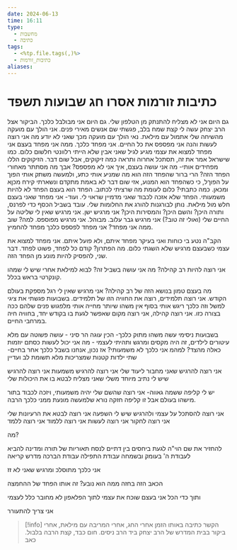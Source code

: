 ```yaml
---
date: 2024-06-13
time: 16:11
type:
  - מחשבות
  - כתיבה
tags:
  - <%tp.file.tags(,)%>
  - כתיבות_זורמות
aliases:
---
```


# כתיבות זורמות אסרו חג שבועות תשפד

גם היום אני לא מצליח להתנתק מן הטלפון שלי. גם היום אני מבולבל כלכך.
הביקור אצל הרב יצחק עשה לי קצת שמח בלב, פגשתי שם אנשים מאירי פנים.
אני הולך עם מועקה מהשיחה שלי אתמול עם מילאת.
נאי הולך עם מועקה מכך שאני לא יודע מה אני רוצה לעשות והנה אני מפספס את כל החיים.
אני מפחד כלכך. ממה אני מפחד בעצם אני מפחד למצוא את עצמי מגיע לגיל שאני אבין שלא הייתי רלוונטי חלשום כלום. כמו שישראל אמר את זה, תסתכל אחרוה ותראה כמה זיקוקים, אבל שום דבר.
הזיקוקים הללו מפחידים אותי- מה אני עושה בעצם, איך אני לא מפספס?
אבך מה מסתתר מאחורי הפחד הזה? הרי ברור שהפחד הזה הוא מה שמניע אותי כתע, ולמעשה משתק אותי הפוך על הפוךל, כי כשהפחד הוא המנוע, אזי שום דבר לא באמת מתקדם ונשארתי קירח מכןא ומכאן.
כמה כתבתי? כלום לעומת מה שרציתי לכתוב.
הפחד הוא בעצם הפחד לא להיות משמעותי. הפחד שלא אזכה לכבוד שאני מדמיין שראוי לי.
ועוד- אני מפחד שאני בעצם חלש מול מילאת. נותן לבורגנות להורג את החלומות שלי. עובד בשביל הכסף כדי לפרנס, ותורה היכן? והשם היכן? והמסירות היכן?
אני מרגיש ישן. אני מרגיש שאין לי שליטה על החיים שלי (ואולי זה טוב?)
אני מרגיש גבר עלוב. מבוהל.
אני מרגיש מפוספס.
למה? שוב ממה אני מפחד?
אני מפחד לפספס כלכך מפחד להחמיץ.

הקב"ה נטע בי כוחות ואני בעיקר מפחד איתם, ולא פועל איתם.
אני מפחד למצוא את עצמי כשבעצם מרגיש שלא השגתי כלום.
מה הפתרון? קודם כל לפחד, פשוט לפחד.
דבר שני, להפסיק להיות מונע מן הפחד הזה.

אני רוצה להיות רב קהילה? מה אני עושה בשביל זה?
לבוא למילאת אחרי שיש לי שמהו קונקרטי בראש בכלל.

מה בעצם טמון בנושא הזה של רב קהילה?
אני מרגיש שאין לי רגל מספקת בעולם הקודש.
אני רוצה תלמידים, רוצה את החוויה הזו של תלמידים.
בשבועות פגשתי את ציגי למשל וזה כלכך ריגש אותי בסוף אין משהו שיותר מחייה אותי מלפגוש פנים שלהם ככה בצורה כזו.
אני רוצה קהילה, אני רוצה מקום שאפשר לגעת בו בקודש יחד, בחוויה חיה במרחבי החיים.

בשבועות ניסימי עשה משהו מתוק כלכך- הכין עוגה הר סיני - עושה פשוטה עם מלא עיטורים לילדים,
זה היה מקסים ומרגש
ותהיתי לעצמי - מה אני יכול לעשות כסתם יוזמות כאלה מהצד? למהמ אני כלכך לא משמעותי?
אז נכון, אנחנו בשבל כלכך אחר בחיים- שתי ילדות קטנות שמצריכות מלא תשומת לב
ועדיין

אני רוצה להרגיש שאני מחבור ליעוד שלי
אני רוצה להרגיש משמעות
אני רוצה להרגיש שיש לי נתיב מיוחד משלי שאני מצליח לבטא בו את היכולות שלי

יש לי קליפה ששמה גאווה-
אני רוצה שהשם שלי יהיה משמעותי, ויזכה לכבוד בתור מישהו בעולם
אבל זו קליפה חזקה נורא
שלמעשה מונעת ממני כלכך הרבה.

אני רוצה להסתכל על עצמי ולהרגיש שיש לי השפעה
אני רוצה לבטא את הרעיונות שלי
אני רוצה לחקור
אני רוצה לעשות
אני רוצה ללמוד
אני רוצה ללמד

מה?

להחזיר את שם הוי"ה
לגעת ביחסים בין דתיים
לנסח תאוריות של תורה ומדינה
להביא לעבודת ה' בעומק ובשמחה 
עבודת התפילה
עבודת הברכה
מדרש
קריאה

אני כלכך מתוסלכ
ומרגיש שאני לא זז

הכאב הזה בחזה
ממה הוא נובע?
זה אותו הפחד של ההחמצה

ותוך כדי הכל אני בעצם שוכח את עצמי לתוך הפלאפון
לא מחובר כלל לעצמי

אני צריך להתעורר






> [!info] 
> הקשר כתיבה 
> באותו הזמן
> אחרי החג, אחרי המריבה עם מילאת, אחרי ביקור בבית המדרש של הרב יצחק ביד הרב ניסים. חום כבד, קצת הרבה בלבול. כאב
